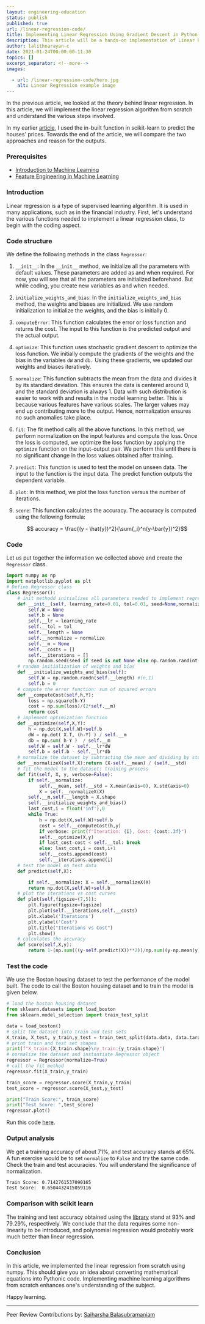 ```yaml
---
layout: engineering-education
status: publish
published: true
url: /linear-regression-code/
title: Implementing Linear Regression Using Gradient Descent in Python
description: This article will be a hands-on implementation of Linear Regression using the Gradient Descent algorithm in Python. We will implement the linear regression from scratch using numpy.
author: lalithnarayan-c
date: 2021-01-24T00:00:00-11:30
topics: []
excerpt_separator: <!--more-->
images:

  - url: /linear-regression-code/hero.jpg
    alt: Linear Regression example image
---
```

In the previous article, we looked at the theory behind linear regression. In this article, we will implement the linear regression algorithm from scratch and understand the various steps involved. 
<!--more-->
In my earlier [article](/linear-regression-introduction/), I used the in-built function in scikit-learn to predict the houses' prices. Towards the end of the article, we will compare the two approaches and reason for the outputs.

### Prerequisites
- [Introduction to Machine Learning ](/supervised-learning-algorithms/)
- [Feature Engineering in Machine Learning](/feature-engineering-in-machine-learning/)

### Introduction
Linear regression is a type of supervised learning algorithm. It is used in many applications, such as in the financial industry. First, let's understand the various functions needed to implement a linear regression class, to begin with the coding aspect. 

### Code structure
We define the following methods in the class `Regressor`:
1. `__init__`: In the `__init__` method, we initialize all the parameters with default values. These parameters are added as and when required. For now, you will see that all the parameters are initialized beforehand. But while coding, you create new variables as and when needed.
2. `initialize_weights_and_bias`: In the `initialize_weights_and_bias` method, the weights and biases are initialized. We use random initialization to initialize the weights, and the bias is initially 0. 
3. `computeError`: This function calculates the error or loss function and returns the cost. The input to this function is the predicted output and the actual output. 
4. `optimize`: This function uses stochastic gradient descent to optimize the loss function. We initially compute the gradients of the weights and the bias in the variables `dW` and `db.` Using these gradients, we updated our weights and biases iteratively.
5. `normalize`: This function subtracts the mean from the data and divides it by its standard deviation. This ensures the data is centered around 0, and the standard deviation is always 1. Data with such distribution is easier to work with and results in the model learning better. This is because various features have various scales. The larger values may end up contributing more to the output. Hence, normalization ensures no such anomalies take place. 
6. `fit`: The fit method calls all the above functions. In this method, we perform normalization on the input features and compute the loss. Once the loss is computed, we optimize the loss function by applying the `optimize` function on the input-output pair. We perform this until there is no significant change in the loss values obtained after training.
7. `predict`: This function is used to test the model on unseen data. The input to the function is the input data. The predict function outputs the dependent variable.
8. `plot`: In this method, we plot the loss function versus the number of iterations.
9. `score`: This function calculates the accuracy. The accuracy is computed using the following formula:

    $$ accuracy = \frac{(y - \hat{y})^2}{\sum{_i}^n(y-\bar{y})^2}$$

### Code 
Let us put together the information we collected above and create the `Regressor` class. 

```py
import numpy as np
import matplotlib.pyplot as plt
# Define Regressor class
class Regressor():
    # init methodd initializes all parameters needed to implement regression
    def __init__(self, learning_rate=0.01, tol=0.01, seed=None,normalize=False):
        self.W = None
        self.b = None
        self.__lr = learning_rate
        self.__tol = tol
        self.__length = None
        self.__normalize = normalize
        self.__m = None
        self.__costs = []
        self.__iterations = []
        np.random.seed(seed if seed is not None else np.random.randint(100))
    # random initialization of weights and bias
    def __initialize_weights_and_bias(self):
        self.W = np.random.randn(self.__length) #(n,1)
        self.b = 0
    # compute the error function: sum of squared errors 
    def __computeCost(self,h,Y):
        loss = np.square(h-Y)
        cost = np.sum(loss)/(2*self.__m)
        return cost
    # implement optimization function
    def __optimize(self,X,Y):
        h = np.dot(X,self.W)+self.b
        dW = np.dot( X.T, (h-Y) ) / self.__m
        db = np.sum( h-Y )  / self.__m
        self.W = self.W - self.__lr*dW
        self.b = self.b - self.__lr*db
    # normalize the dataset by subtracting the mean and dividing by std deviation
    def __normalizeX(self,X):return (X-self.__mean) / (self.__std)
    # fit the model to the dataset: training process
    def fit(self, X, y, verbose=False):
        if self.__normalize:
            self.__mean, self.__std = X.mean(axis=0), X.std(axis=0)
            X = self.__normalizeX(X)
        self.__m,self.__length = X.shape
        self.__initialize_weights_and_bias()
        last_cost,i = float('inf'),0
        while True:
            h = np.dot(X,self.W)+self.b
            cost = self.__computeCost(h,y)
            if verbose: print(f"Iteration: {i}, Cost: {cost:.3f}")
            self.__optimize(X,y)
            if last_cost-cost < self.__tol: break
            else: last_cost,i = cost,i+1
            self.__costs.append(cost)
            self.__iterations.append(i)
    # test the model on test data
    def predict(self,X):

        if self.__normalize: X = self.__normalizeX(X)
        return np.dot(X,self.W)+self.b
    # plot the iterations vs cost curves
    def plot(self,figsize=(7,5)):
        plt.figure(figsize=figsize)
        plt.plot(self.__iterations,self.__costs)
        plt.xlabel('Iterations')
        plt.ylabel('Cost')
        plt.title("Iterations vs Cost")
        plt.show()
    # calculates the accuracy
    def score(self,X,y):
        return 1-(np.sum(((y-self.predict(X))**2))/np.sum((y-np.mean(y))**2))

```

### Test the code 
We use the Boston housing dataset to test the performance of the model built. The code to call the Boston housing dataset and to train the model is given below.

```py
# load the boston housing dataset
from sklearn.datasets import load_boston
from sklearn.model_selection import train_test_split

data = load_boston()
# split the dataset into train and test sets
X_train, X_test, y_train,y_test = train_test_split(data.data, data.target,test_size=0.1)
# print train and test set shapes
print(f"X_train:{X_train.shape}\ny_train:{y_train.shape}")
# normalize the dataset and instantiate Regressor object
regressor = Regressor(normalize=True)
# call the fit method
regressor.fit(X_train,y_train)

train_score = regressor.score(X_train,y_train)
test_score = regressor.score(X_test,y_test)

print("Train Score:", train_score)
print("Test Score: ",test_score)
regressor.plot()

```
Run this code [here](https://repl.it/@lalithNarayan/SuperiorDeficientType).


### Output analysis
We get a training accuracy of about 71%, and test accuracy stands at 65%. A fun exercise would be to set `normalize` to `False` and try the same code. Check the train and test accuracies. You will understand the significance of normalization.

```bash
Train Score: 0.7142761537090165
Test Score:  0.6504432415059116
```

### Comparison with scikit learn
The training and test accuracy obtained using the [library](/house-price-prediction/) stand at 93% and 79.29%, respectively. We conclude that the data requires some non-linearity to be introduced, and polynomial regression would probably work much better than linear regression. 

### Conclusion
In this article, we implemented the linear regression from scratch using numpy. This should give you an idea about converting mathematical equations into Pythonic code. Implementing machine learning algorithms from scratch enhances one's understanding of the subject. 

Happy learning. 

---
Peer Review Contributions by: [Saiharsha Balasubramaniam](/authors/saiharsha-balasubramaniam/)